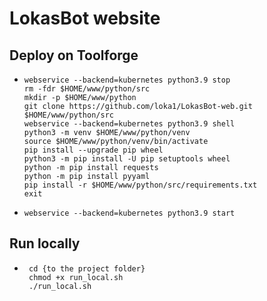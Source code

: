 LokasBot website
==========

Deploy on Toolforge
-------------------

-   ```
    webservice --backend=kubernetes python3.9 stop
    rm -fdr $HOME/www/python/src
    mkdir -p $HOME/www/python
    git clone https://github.com/loka1/LokasBot-web.git $HOME/www/python/src
    webservice --backend=kubernetes python3.9 shell
    python3 -m venv $HOME/www/python/venv
    source $HOME/www/python/venv/bin/activate
    pip install --upgrade pip wheel
    python3 -m pip install -U pip setuptools wheel
    python -m pip install requests
    python -m pip install pyyaml
    pip install -r $HOME/www/python/src/requirements.txt
    exit
    ```
    
-   ```
    webservice --backend=kubernetes python3.9 start
    ```
    

Run locally
-----------
-  ```
    cd {to the project folder}
    chmod +x run_local.sh
    ./run_local.sh
    ```